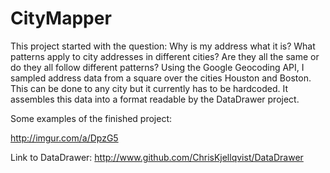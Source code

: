 # CityMapper
This project started with the question: Why is my address what it is? What patterns apply to city addresses in different cities? Are they all the same or do they all follow different patterns? 
Using the Google Geocoding API, I sampled address data from a square over the cities Houston and Boston. This can be done to any city but it currently has to be hardcoded. It assembles this data into a format readable by the DataDrawer project.

Some examples of the finished project:

  http://imgur.com/a/DpzG5  

Link to DataDrawer:
http://www.github.com/ChrisKjellqvist/DataDrawer

